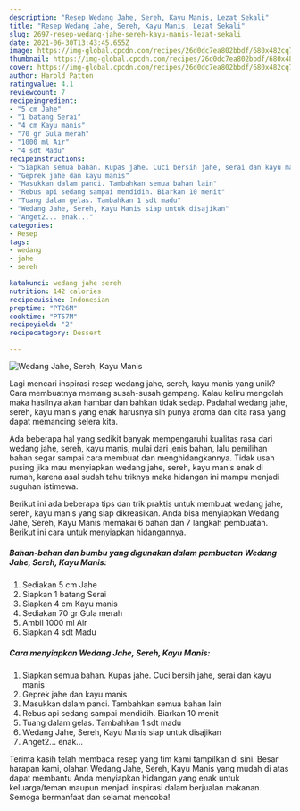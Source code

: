 ```yaml
---
description: "Resep Wedang Jahe, Sereh, Kayu Manis, Lezat Sekali"
title: "Resep Wedang Jahe, Sereh, Kayu Manis, Lezat Sekali"
slug: 2697-resep-wedang-jahe-sereh-kayu-manis-lezat-sekali
date: 2021-06-30T13:43:45.655Z
image: https://img-global.cpcdn.com/recipes/26d0dc7ea802bbdf/680x482cq70/wedang-jahe-sereh-kayu-manis-foto-resep-utama.jpg
thumbnail: https://img-global.cpcdn.com/recipes/26d0dc7ea802bbdf/680x482cq70/wedang-jahe-sereh-kayu-manis-foto-resep-utama.jpg
cover: https://img-global.cpcdn.com/recipes/26d0dc7ea802bbdf/680x482cq70/wedang-jahe-sereh-kayu-manis-foto-resep-utama.jpg
author: Harold Patton
ratingvalue: 4.1
reviewcount: 7
recipeingredient:
- "5 cm Jahe"
- "1 batang Serai"
- "4 cm Kayu manis"
- "70 gr Gula merah"
- "1000 ml Air"
- "4 sdt Madu"
recipeinstructions:
- "Siapkan semua bahan. Kupas jahe. Cuci bersih jahe, serai dan kayu manis"
- "Geprek jahe dan kayu manis"
- "Masukkan dalam panci. Tambahkan semua bahan lain"
- "Rebus api sedang sampai mendidih. Biarkan 10 menit"
- "Tuang dalam gelas. Tambahkan 1 sdt madu"
- "Wedang Jahe, Sereh, Kayu Manis siap untuk disajikan"
- "Anget2... enak..."
categories:
- Resep
tags:
- wedang
- jahe
- sereh

katakunci: wedang jahe sereh 
nutrition: 142 calories
recipecuisine: Indonesian
preptime: "PT26M"
cooktime: "PT57M"
recipeyield: "2"
recipecategory: Dessert

---
```



![Wedang Jahe, Sereh, Kayu Manis](https://img-global.cpcdn.com/recipes/26d0dc7ea802bbdf/680x482cq70/wedang-jahe-sereh-kayu-manis-foto-resep-utama.jpg)

Lagi mencari inspirasi resep wedang jahe, sereh, kayu manis yang unik? Cara membuatnya memang susah-susah gampang. Kalau keliru mengolah maka hasilnya akan hambar dan bahkan tidak sedap. Padahal wedang jahe, sereh, kayu manis yang enak harusnya sih punya aroma dan cita rasa yang dapat memancing selera kita.



Ada beberapa hal yang sedikit banyak mempengaruhi kualitas rasa dari wedang jahe, sereh, kayu manis, mulai dari jenis bahan, lalu pemilihan bahan segar sampai cara membuat dan menghidangkannya. Tidak usah pusing jika mau menyiapkan wedang jahe, sereh, kayu manis enak di rumah, karena asal sudah tahu triknya maka hidangan ini mampu menjadi suguhan istimewa.


Berikut ini ada beberapa tips dan trik praktis untuk membuat wedang jahe, sereh, kayu manis yang siap dikreasikan. Anda bisa menyiapkan Wedang Jahe, Sereh, Kayu Manis memakai 6 bahan dan 7 langkah pembuatan. Berikut ini cara untuk menyiapkan hidangannya.

<!--inarticleads1-->

##### Bahan-bahan dan bumbu yang digunakan dalam pembuatan Wedang Jahe, Sereh, Kayu Manis:

1. Sediakan 5 cm Jahe
1. Siapkan 1 batang Serai
1. Siapkan 4 cm Kayu manis
1. Sediakan 70 gr Gula merah
1. Ambil 1000 ml Air
1. Siapkan 4 sdt Madu




<!--inarticleads2-->

##### Cara menyiapkan Wedang Jahe, Sereh, Kayu Manis:

1. Siapkan semua bahan. Kupas jahe. Cuci bersih jahe, serai dan kayu manis
1. Geprek jahe dan kayu manis
1. Masukkan dalam panci. Tambahkan semua bahan lain
1. Rebus api sedang sampai mendidih. Biarkan 10 menit
1. Tuang dalam gelas. Tambahkan 1 sdt madu
1. Wedang Jahe, Sereh, Kayu Manis siap untuk disajikan
1. Anget2... enak...




Terima kasih telah membaca resep yang tim kami tampilkan di sini. Besar harapan kami, olahan Wedang Jahe, Sereh, Kayu Manis yang mudah di atas dapat membantu Anda menyiapkan hidangan yang enak untuk keluarga/teman maupun menjadi inspirasi dalam berjualan makanan. Semoga bermanfaat dan selamat mencoba!
